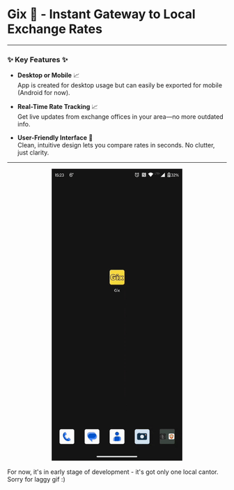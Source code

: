 # Gix 💸 - Instant Gateway to Local Exchange Rates
---

### ✨ Key Features ✨

- **Desktop or Mobile** 📈  
  App is created for desktop usage but can easily be exported for mobile (Android for now).

- **Real-Time Rate Tracking** 📈  
  Get live updates from exchange offices in your area—no more outdated info.

- **User-Friendly Interface** 📱  
  Clean, intuitive design lets you compare rates in seconds. No clutter, just clarity.
---

<div align="center">
  <img src="gix_demo.gif" alt="Gix Demo" width="300" />
  <br>
</div>

For now, it's in early stage of development - it's got only one local cantor.
Sorry for laggy gif :)
